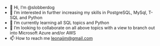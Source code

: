 - 👋 Hi, I’m @slobberdog
- 👀 I’m interested in further increasing my skills in PostgreSQL, MySql, T-SQL and Python
- 🌱 I’m currently learning all SQL topics and Python
- 💞️ I’m looking to collaborate on all above topics with a view to branch out into Microsoft Azure and/or AWS
- 📫 How to reach me leonajjm@gmail.com

